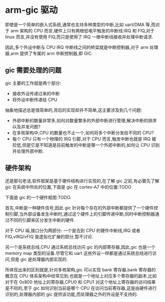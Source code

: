 # arm-gic 驱动
即使是一个简单的嵌入式系统,通常也支持多种类型的中断,比如 uart/DMA 等,而对于 arm 架构的 CPU 而言,硬件上只有两根低电平触发的中断线:IRQ 和 FIQ,对于 linux 而言,并没有使用 FIQ,而只是使用了 IRQ 一根中断线接收并处理中断请求.  

因此,多个外设中断与 CPU IRQ 中断线之间的桥梁就是中断控制器,对于 arm 处理器,arm 提供了专属的 arm 中断控制器,即 GIC.  

## gic 需要处理的问题
gic 主要的工作就是两个部分:
* 接收外设传递过来的中断
* 将外设中断传递给 CPU

抽象地描述总是很简单的,背后的实现却并不简单,这主要涉及到几个问题:
* 外部中断的数量非常多,如何对数量繁多的外部中断进行管理,解决中断的排序以及并发问题?
* 在多核架构中,CPU 的数量也不止一个,如何将多个中断分发给不同的 CPU?
* 每个 CPU 只有一个物理的 IRQ 引脚,对于 CPU 而言,触发中断也就是 IRQ 被拉低,但是它是不知道是目前触发的中断是哪一个外部中断的,如何让 CPU 识别并处理外部中断.  

## 硬件架构
还是那句老话,软件框架是基于硬件结构进行实现的,在了解 gic 之前,有必要先了解 gic 在系统中所处的位置,下面是 gic 在 cortex-A7 中的位置:TODO


下面是 gic 的一个硬件框图:TODO.  

首先,中断是一种硬件信号,因此 gic 针对每个存在的外部中断都提供了一个硬件控制引脚,当外部设备发生中断时,通过这个硬件上的引脚传递中断,同时中断控制器通过不同的引脚来区分发生中断的硬件.  

对于 CPU 端,接口分为两部分:
一个是去到 CPU 的硬件中断线,IRQ 或者 FIQ,vIRQ/vFIQ 是虚拟化扩展的部分,暂不讨论.  

另一个是系统总线,CPU 通过系统总线访问 gic 的内部寄存器,因此,gic 也是一个 memory map 类型的设备.尽管它和 uart 这些外设一样都是通过系统总线进行访问,但是 gic 是处理器内部实现的.  

所体现出来的区别就是,针对多核架构,gic 可以实现 bank 寄存器,bank 寄存器的概念在 CPU 体系架构中经常见到,也就是一个地址上对应多个寄存器的副本,比如对于在 0x800 地址上的寄存器,CPU0 和 CPU1 对这个地址上寄存器的访问结果是不同的,至于 gic 如何识别当前是哪个 CPU 在访问当前寄存器,这是由硬件进行识别的,处理器内部的 gic 提供该功能,而处理器之外的外设是不支持的.   







